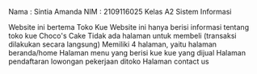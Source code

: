 Nama : Sintia Amanda
NIM : 2109116025
Kelas A2 Sistem Informasi

Website ini bertema Toko Kue
Website ini hanya berisi informasi tentang toko kue Choco's Cake
Tidak ada halaman untuk membeli (transaksi dilakukan secara langsung)
Memiliki 4 halaman, yaitu halaman beranda/home
Halaman menu yang berisi kue kue yang dijual
Halaman pendaftaran lowongan pekerjaan ditoko
Halaman contact us
